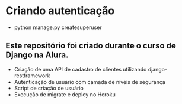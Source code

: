 # Criando autenticação
- python manage.py createsuperuser

## Este repositório foi criado durante o curso de Django na Alura.
- Criação de uma API de cadastro de clientes utilizando django-restframework
- Autenticação de usuário com camada de níveis de segurança
- Script de criação de usuário
- Execução de migrate e deploy no Heroku
